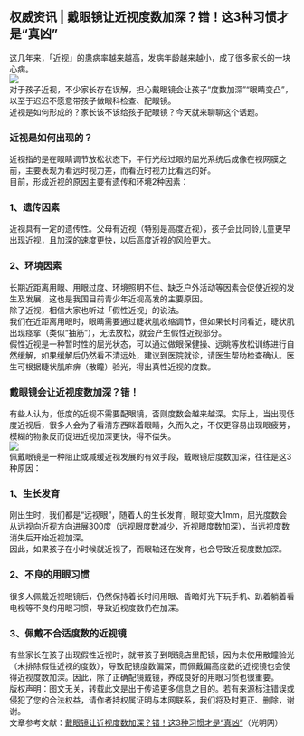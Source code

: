 ## 权威资讯 | 戴眼镜让近视度数加深？错！这3种习惯才是“真凶”  
这几年来，「近视」的患病率越来越高，发病年龄越来越小，成了很多家长的一块心病。  
![](http://cdncms.v-keep.cn/wp-content/uploads/2020/05/u28799399471146262200fm11gp0.jpg)  
对于孩子近视，不少家长存在误解，担心戴眼镜会让孩子“度数加深”“眼睛变凸”，以至于迟迟不愿意带孩子做眼科检查、配眼镜。  
近视是如何形成的？家长该不该给孩子配眼镜？今天就来聊聊这个话题。  
### 近视是如何出现的？  
近视指的是在眼睛调节放松状态下，平行光经过眼的屈光系统后成像在视网膜之前，主要表现为看远时视力差，而看近时视力比看远的好。  
目前，形成近视的原因主要有遗传和环境2种因素：  
### 1、遗传因素  
近视具有一定的遗传性。父母有近视（特别是高度近视），孩子会比同龄儿童更早出现近视，且加深的速度更快，以后高度近视的风险更大。  
### 2、环境因素  
长期近距离用眼、用眼过度、环境照明不佳、缺乏户外活动等因素会促使近视的发生及发展，这也是我国目前青少年近视高发的主要原因。  
除了近视，相信大家也听过「假性近视」的说法。  
我们在近距离用眼时，眼睛需要通过睫状肌收缩调节，但如果长时间看近，睫状肌出现痉挛（类似“抽筋”），无法放松，就会产生假性近视部分。  
假性近视是一种暂时性的屈光状态，可以通过做眼保健操、远眺等放松训练进行自然缓解，如果缓解后仍然看不清远处，建议到医院就诊，请医生帮助检查确认。医生可根据睫状肌麻痹（散瞳）验光，得出真性近视的度数。  
### 戴眼镜会让近视度数加深？错！  
有些人认为，低度的近视不需要配眼镜，否则度数会越来越深。实际上，当出现低度近视后，很多人会为了看清东西眯着眼睛，久而久之，不仅更容易出现眼疲劳，模糊的物象反而促进近视加深更快，得不偿失。  
![](http://cdncms.v-keep.cn/wp-content/uploads/2020/05/u1378733912893629351fm11gp0.jpg)  
佩戴眼镜是一种阻止或减缓近视发展的有效手段，戴眼镜后度数加深，往往是这3种原因：  
### 1、生长发育  
刚出生时，我们都是“远视眼”，随着人的生长发育，眼球变大1mm，屈光度数会从远视向近视方向进展300度（远视眼度数减少，近视眼度数加深），当远视度数消失后开始近视加深。  
因此，如果孩子在小时候就近视了，而眼轴还在发育，也会导致近视度数加深。  
### 2、不良的用眼习惯  
很多人佩戴近视眼镜后，仍然保持着长时间用眼、昏暗灯光下玩手机、趴着躺着看电视等不良的用眼习惯，导致近视度数仍在加深。  
### 3、佩戴不合适度数的近视镜  
有些家长在孩子出现假性近视时，就带孩子到眼镜店里配镜，因为未使用散瞳验光（未排除假性近视的度数），导致配镜度数偏深，而佩戴偏高度数的近视镜也会使得近视度数加深。因此，除了正确配镜戴镜，养成良好的用眼习惯也很重要。  
版权声明：图文无关，转载此文是出于传递更多信息之目的。若有来源标注错误或侵犯了您的合法权益，请作者持权属证明与本网联系，我们将及时更正、删除，谢谢。  
文章参考文献：<a href="https://m.gmw.cn/toutiao/2020-04/30/content_1301192549.htm?tt_group_id=6821318649563841038">戴眼镜让近视度数加深？错！这3种习惯才是“真凶”</a>（光明网）  
<!--EndFragment-->  
